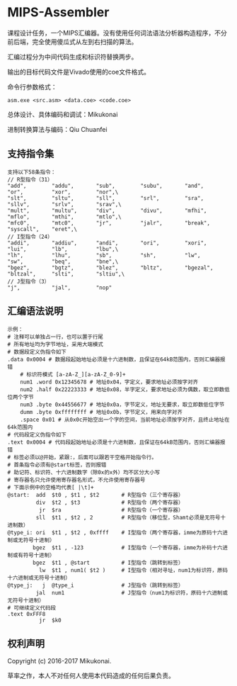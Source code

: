 # MIPS-Assembler

课程设计任务，一个MIPS汇编器。没有使用任何词法语法分析器构造程序，不分前后端，完全使用傻瓜式从左到右扫描的算法。

汇编过程分为中间代码生成和标识符替换两步。

输出的目标代码文件是Vivado使用的coe文件格式。

命令行参数格式：

    asm.exe <src.asm> <data.coe> <code.coe>


总体设计、具体编码和调试：Mikukonai

进制转换算法与编码：Qiu Chuanfei


## 支持指令集

    支持以下58条指令：
    // R型指令（31）
    "add",        "addu",       "sub",        "subu",       "and",        "or",         "xor",        "nor",\
    "slt",        "sltu",       "sll",        "srl",        "sra",        "sllv",       "srlv",       "srav",\
    "mult",       "multu",      "div",        "divu",       "mfhi",       "mflo",       "mthi",       "mtlo",\
    "mfc0",       "mtc0",       "jr",         "jalr",       "break",      "syscall",    "eret",\
    // I型指令（24）
    "addi",       "addiu",      "andi",       "ori",        "xori",       "lui",        "lb",         "lbu",\
    "lh",         "lhu",        "sb",         "sh",         "lw",         "sw",         "beq",        "bne",\
    "bgez",       "bgtz",       "blez",       "bltz",       "bgezal",     "bltzal",     "slti",       "sltiu",\
    // J型指令（3）
    "j",          "jal",        "nop"

## 汇编语法说明

    示例：
    # 注释可以单独占一行，也可以置于行尾
    # 所有地址均为字节地址，采用大端模式
    # 数据段定义伪指令如下
    .data 0x0004 # 数据段起始地址必须是十六进制数，且保证在64kB范围内，否则汇编器报错
        # 标识符模式 [a-zA-Z_][a-zA-Z_0-9]+
        num1 .word 0x12345678 # 地址0x04，字定义，要求地址必须按字对齐
        num2 .half 0x22223333 # 地址0x08，半字定义，要求地址必须为偶数，取立即数低位两个字节
        num3 .byte 0x44556677 # 地址0x0a，字节定义，地址无要求，取立即数低位字节
        dumm .byte 0xffffffff # 地址0x0b，字节定义，用来向字对齐
        .space 0x01 # 从0x0c开始空出一个字的空间，当前地址必须按字对齐，且终止地址在64k范围内
    # 代码段定义伪指令如下
    .text 0x0004 # 代码段起始地址必须是十六进制数，且保证在64kB范围内，否则汇编器报错
    # 标签必须以@开始，紧跟:，后面可以跟若干空格开始指令行。
    # 首条指令必须有@start标签，否则报错
    # 助记符、标识符、十六进制数字（除0x的x外）均不区分大小写
    # 寄存器名只允许使用寄存器名形式，不允许使用寄存器号
    # 下面示例中的空格均代表[ |\t]+
    @start:  add  $t0 , $t1 , $t2       # R型指令（三个寄存器）
             div  $t2 , $t3             # R型指令（两个寄存器）
              jr  $ra                   # R型指令（一个寄存器）
             sll  $t1 , $t2 , 2         # R型指令（移位型，Shamt必须是无符号十进制数）
    @type_i: ori  $t1 , $t2 , 0xffff    # I型指令（两个寄存器，imme为原码十六进制或无符号十进制）
            bgez  $t1 , -123            # I型指令（一个寄存器，imme为补码十六进制或有符号十进制）
            bgez  $t1 , @start          # I型指令（跳转到标签）
              lw  $t1 , num1( $t2 )     # I型指令（相对寻址，num1为标识符，原码十六进制或无符号十进制）
    @type_j:   j  @type_i               # J型指令（跳转到标签）
             jal  num1                  # J型指令（num1为标识符，原码十六进制或无符号十进制）
    # 可继续定义代码段
    .text 0xFFF8	
              jr  $k0

## 权利声明

Copyright (c) 2016-2017 Mikukonai.

草率之作，本人不对任何人使用本代码造成的任何后果负责。
